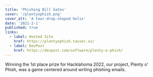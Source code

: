 ```yaml
---
title: 'Phishing Bill Gates'
cover: '/plentyophish.png'
cover_alt: 'A tear-drop-shaped helix'
date: '2021-2-1'
published: true
links:
  - label: Hosted Site
    href: https://plentyophish.tauser.us/
  - label: DevPost
    href: https://devpost.com/software/plenty-o-phish/
---
```


Winning the 1st place prize for Hacklahoma 2022, our project, Plenty o' Phish, was a game
centered around writing phishing emails.
